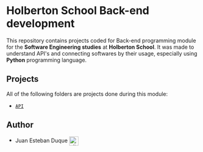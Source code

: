 # Holberton School Back-end development

This repository contains projects coded for Back-end programming module for the **Software Engineering studies** at **Holberton School**. It was made to understand API's and connecting softwares by their usage, especially using **Python** programming language.

## Projects
All of the following folders are projects done during this module:

* [`API`](./api/)

## Author

* Juan Esteban Duque <a href="https://github.com/Juanesduque1" rel="nofollow"><img align="center" alt="github" src="https://www.vectorlogo.zone/logos/github/github-tile.svg" height="24" /></a>
